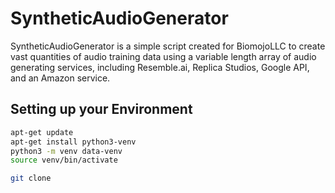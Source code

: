 # SyntheticAudioGenerator
SyntheticAudioGenerator is a simple script created for BiomojoLLC to create vast quantities of audio training data using a variable length array of audio generating services, including Resemble.ai, Replica Studios, Google API, and an Amazon service. 

## Setting up your Environment

```bash
apt-get update
apt-get install python3-venv
python3 -m venv data-venv
source venv/bin/activate
```

```bash 
git clone 
